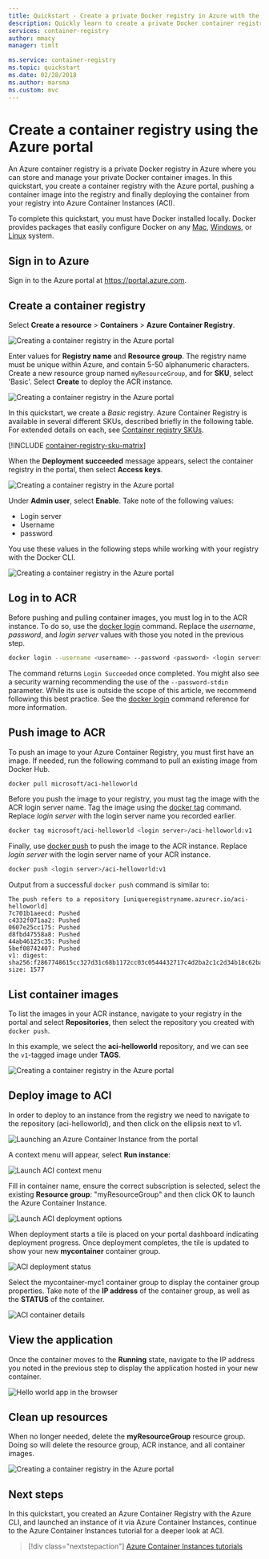 ```yaml
---
title: Quickstart - Create a private Docker registry in Azure with the Azure portal
description: Quickly learn to create a private Docker container registry with the Azure portal.
services: container-registry
author: mmacy
manager: timlt

ms.service: container-registry
ms.topic: quickstart
ms.date: 02/28/2018
ms.author: marsma
ms.custom: mvc
---
```

# Create a container registry using the Azure portal

An Azure container registry is a private Docker registry in Azure where you can store and manage your private Docker container images. In this quickstart, you create a container registry with the Azure portal, pushing a container image into the registry and finally deploying the container from your registry into Azure Container Instances (ACI).

To complete this quickstart, you must have Docker installed locally. Docker provides packages that easily configure Docker on any [Mac][docker-mac], [Windows][docker-windows], or [Linux][docker-linux] system.

## Sign in to Azure

Sign in to the Azure portal at https://portal.azure.com.

## Create a container registry

Select **Create a resource** > **Containers** > **Azure Container Registry**.

![Creating a container registry in the Azure portal][qs-portal-01]

Enter values for **Registry name** and **Resource group**. The registry name must be unique within Azure, and contain 5-50 alphanumeric characters. Create a new resource group named `myResourceGroup`, and for **SKU**, select 'Basic'. Select **Create** to deploy the ACR instance.

![Creating a container registry in the Azure portal][qs-portal-03]

In this quickstart, we create a *Basic* registry. Azure Container Registry is available in several different SKUs, described briefly in the following table. For extended details on each, see [Container registry SKUs][container-registry-skus].

[!INCLUDE [container-registry-sku-matrix](../../includes/container-registry-sku-matrix.md)]

When the **Deployment succeeded** message appears, select the container registry in the portal, then select **Access keys**.

![Creating a container registry in the Azure portal][qs-portal-05]

Under **Admin user**, select **Enable**. Take note of the following values:

* Login server
* Username
* password

You use these values in the following steps while working with your registry with the Docker CLI.

![Creating a container registry in the Azure portal][qs-portal-06]

## Log in to ACR

Before pushing and pulling container images, you must log in to the ACR instance. To do so, use the [docker login][docker-login] command. Replace the *username*, *password*, and *login server* values with those you noted in the previous step.

```bash
docker login --username <username> --password <password> <login server>
```

The command returns `Login Succeeded` once completed. You might also see a security warning recommending the use of the `--password-stdin` parameter. While its use is outside the scope of this article, we recommend following this best practice. See the [docker login][docker-login] command reference for more information.

## Push image to ACR

To push an image to your Azure Container Registry, you must first have an image. If needed, run the following command to pull an existing image from Docker Hub.

```bash
docker pull microsoft/aci-helloworld
```

Before you push the image to your registry, you must tag the image with the ACR login server name. Tag the image using the [docker tag][docker-tag] command. Replace *login server* with the login server name you recorded earlier.

```bash
docker tag microsoft/aci-helloworld <login server>/aci-helloworld:v1
```

Finally, use [docker push][docker-push] to push the image to the ACR instance. Replace *login server* with the login server name of your ACR instance.

```bash
docker push <login server>/aci-helloworld:v1
```

Output from a successful `docker push` command is similar to:

```
The push refers to a repository [uniqueregistryname.azurecr.io/aci-helloworld]
7c701b1aeecd: Pushed
c4332f071aa2: Pushed
0607e25cc175: Pushed
d8fbd47558a8: Pushed
44ab46125c35: Pushed
5bef08742407: Pushed
v1: digest: sha256:f2867748615cc327d31c68b1172cc03c0544432717c4d2ba2c1c2d34b18c62ba size: 1577
```

## List container images

To list the images in your ACR instance, navigate to your registry in the portal and select **Repositories**, then select the repository you created with `docker push`.

In this example, we select the **aci-helloworld** repository, and we can see the `v1`-tagged image under **TAGS**.

![Creating a container registry in the Azure portal][qs-portal-09]

## Deploy image to ACI

In order to deploy to an instance from the registry we need to navigate to the repository (aci-helloworld), and then click on the ellipsis next to v1.

![Launching an Azure Container Instance from the portal][qs-portal-10]

A context menu will appear, select **Run instance**:

![Launch ACI context menu][qs-portal-11]

Fill in container name, ensure the correct subscription is selected, select the existing **Resource group**: "myResourceGroup" and then click OK to launch the Azure Container Instance.

![Launch ACI deployment options][qs-portal-12]

When deployment starts a tile is placed on your portal dashboard indicating deployment progress. Once deployment completes, the tile is updated to show your new **mycontainer** container group.

![ACI deployment status][qs-portal-13]

Select the mycontainer-myc1 container group to display the container group properties. Take note of the **IP address** of the container group, as well as the **STATUS** of the container.

![ACI container details][qs-portal-14]

## View the application

Once the container moves to the **Running** state, navigate to the IP address you noted in the previous step to display the application hosted in your new container.

![Hello world app in the browser][qs-portal-15]

## Clean up resources

When no longer needed, delete the **myResourceGroup** resource group. Doing so will delete the resource group, ACR instance, and all container images.

![Creating a container registry in the Azure portal][qs-portal-08]

## Next steps

In this quickstart, you created an Azure Container Registry with the Azure CLI, and launched an instance of it via Azure Container Instances, continue to the Azure Container Instances tutorial for a deeper look at ACI.

> [!div class="nextstepaction"]
> [Azure Container Instances tutorials][container-instances-tutorial-prepare-app]

<!-- IMAGES -->
[qs-portal-01]: ./media/container-registry-get-started-portal/qs-portal-01.png
[qs-portal-02]: ./media/container-registry-get-started-portal/qs-portal-02.png
[qs-portal-03]: ./media/container-registry-get-started-portal/qs-portal-03.png
[qs-portal-04]: ./media/container-registry-get-started-portal/qs-portal-04.png
[qs-portal-05]: ./media/container-registry-get-started-portal/qs-portal-05.png
[qs-portal-06]: ./media/container-registry-get-started-portal/qs-portal-06.png
[qs-portal-07]: ./media/container-registry-get-started-portal/qs-portal-07.png
[qs-portal-08]: ./media/container-registry-get-started-portal/qs-portal-08.png
[qs-portal-09]: ./media/container-registry-get-started-portal/qs-portal-09.png
[qs-portal-10]: ./media/container-registry-get-started-portal/qs-portal-10.png
[qs-portal-11]: ./media/container-registry-get-started-portal/qs-portal-11.png
[qs-portal-12]: ./media/container-registry-get-started-portal/qs-portal-12.png
[qs-portal-13]: ./media/container-registry-get-started-portal/qs-portal-13.png
[qs-portal-14]: ./media/container-registry-get-started-portal/qs-portal-14.png
[qs-portal-15]: ./media/container-registry-get-started-portal/qs-portal-15.png

<!-- LINKS - external -->
[docker-linux]: https://docs.docker.com/engine/installation/#supported-platforms
[docker-login]: https://docs.docker.com/engine/reference/commandline/login/
[docker-mac]: https://docs.docker.com/docker-for-mac/
[docker-push]: https://docs.docker.com/engine/reference/commandline/push/
[docker-tag]: https://docs.docker.com/engine/reference/commandline/tag/
[docker-windows]: https://docs.docker.com/docker-for-windows/

<!-- LINKS - internal -->
[container-instances-tutorial-prepare-app]: ../container-instances/container-instances-tutorial-prepare-app.md
[container-registry-skus]: container-registry-skus.md
